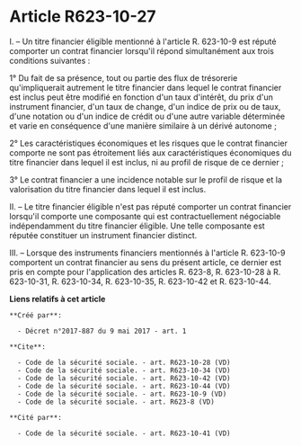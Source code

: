 # Article R623-10-27

I. – Un titre financier éligible mentionné à l'article R. 623-10-9 est réputé comporter un contrat financier lorsqu'il répond
simultanément aux trois conditions suivantes : 

1° Du fait de sa présence, tout ou partie des flux de trésorerie qu'impliquerait autrement le titre financier dans lequel le
contrat financier est inclus peut être modifié en fonction d'un taux d'intérêt, du prix d'un instrument financier, d'un taux
de change, d'un indice de prix ou de taux, d'une notation ou d'un indice de crédit ou d'une autre variable déterminée et
varie en conséquence d'une manière similaire à un dérivé autonome ; 

2° Les caractéristiques économiques et les risques que le contrat financier comporte ne sont pas étroitement liés aux
caractéristiques économiques du titre financier dans lequel il est inclus, ni au profil de risque de ce dernier ; 

3° Le contrat financier a une incidence notable sur le profil de risque et la valorisation du titre financier dans lequel il
est inclus. 

II. – Le titre financier éligible n'est pas réputé comporter un contrat financier lorsqu'il comporte une composante qui est
contractuellement négociable indépendamment du titre financier éligible. Une telle composante est réputée constituer un
instrument financier distinct. 

III. – Lorsque des instruments financiers mentionnés à l'article R. 623-10-9 comportent un contrat financier au sens du
présent article, ce dernier est pris en compte pour l'application des articles R. 623-8, R. 623-10-28 à R. 623-10-31, R.
623-10-34, R. 623-10-35, R. 623-10-42 et R. 623-10-44.

**Liens relatifs à cet article**

	**Créé par**:

	  - Décret n°2017-887 du 9 mai 2017 - art. 1

	**Cite**:

	  - Code de la sécurité sociale. - art. R623-10-28 (VD)
	  - Code de la sécurité sociale. - art. R623-10-34 (VD)
	  - Code de la sécurité sociale. - art. R623-10-42 (VD)
	  - Code de la sécurité sociale. - art. R623-10-44 (VD)
	  - Code de la sécurité sociale. - art. R623-10-9 (VD)
	  - Code de la sécurité sociale. - art. R623-8 (VD)

	**Cité par**:

	  - Code de la sécurité sociale. - art. R623-10-41 (VD)
